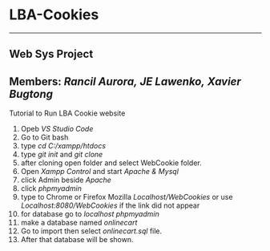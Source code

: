 # LBA-Cookies
---------------------------------
**Web Sys Project**
---------------------------------
**Members:**
*Rancil Aurora,*
*JE Lawenko,*
*Xavier Bugtong*
---------------------------------
Tutorial to Run LBA Cookie website

1. Opeb *VS Studio Code* 
2. Go to Git bash
3. type *cd C:/xampp/htdocs*
4. type *git init* and *git clone <githublink>* 
5. after cloning open folder and select WebCookie folder.
6. Open *Xampp Control* and start *Apache & Mysql*
7. click Admin beside *Apache*
8. click *phpmyadmin*
9. type to Chrome or Firefox Mozilla *Localhost/WebCookies* or use *Localhost:8080/WebCookies* if the link did not appear
10. for database go to *localhost phpmyadmin*
11. make a database named *onlinecart*
12. Go to import then select *onlinecart.sql* file. 
13. After that database will be shown.